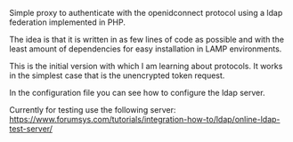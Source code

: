 
Simple proxy to authenticate with the openidconnect protocol using a ldap federation implemented in PHP.

The idea is that it is written in as few lines of code as possible and with the least amount of dependencies for easy installation in LAMP environments.

This is the initial version with which I am learning about protocols. It works in the simplest case that is the unencrypted token request.

In the configuration file you can see how to configure the ldap server.

Currently for testing use the following server: https://www.forumsys.com/tutorials/integration-how-to/ldap/online-ldap-test-server/